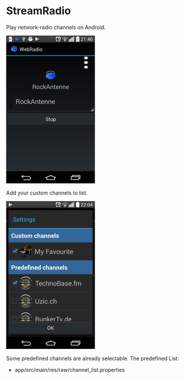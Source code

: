 # StreamRadio
Play network-radio channels on Android.

![Screenshot](doc/Screenshot001.png)

Add your custom channels to list.

![Screenshot](doc/Screenshot002.png)

Some predefined channels are already selectable.
The predefined List:
* app/src/main/res/raw/channel_list.properties
